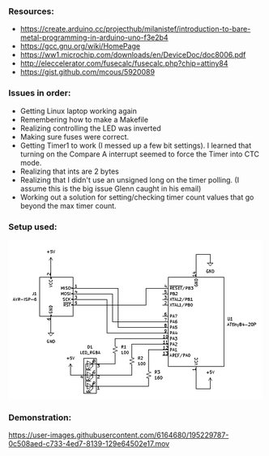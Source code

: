 ### Resources:
- https://create.arduino.cc/projecthub/milanistef/introduction-to-bare-metal-programming-in-arduino-uno-f3e2b4
- https://gcc.gnu.org/wiki/HomePage
- https://ww1.microchip.com/downloads/en/DeviceDoc/doc8006.pdf
- http://eleccelerator.com/fusecalc/fusecalc.php?chip=attiny84
- https://gist.github.com/mcous/5920089

### Issues in order:
- Getting Linux laptop working again
- Remembering how to make a Makefile
- Realizing controlling the LED was inverted
- Making sure fuses were correct.
- Getting Timer1 to work (I messed up a few bit settings). I learned that turning on the Compare A interrupt seemed to force the Timer into CTC mode.
- Realizing that ints are 2 bytes
- Realizing that I didn't use an unsigned long on the timer polling. (I assume this is the big issue Glenn caught in his email)
- Working out a solution for setting/checking timer count values that go beyond the max timer count.

### Setup used:
![](https://github.com/hamster1147/Attiny84Blink/blob/develop/Media/Attiny84Blink.PNG?raw=true)

### Demonstration:
https://user-images.githubusercontent.com/6164680/195229787-0c508aed-c733-4ed7-8139-129e64502e17.mov
